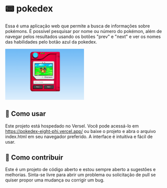 # 📟 pokedex
Essa é uma aplicação web que permite a busca de informações sobre pokémons. É possível pesquisar por nome ou número do pokémon, além de navegar pelos resultados usando os botões "prev" e "next" e ver os nomes das habilidades pelo botão azul da pokedex.

 <img src="https://github.com/stocaline/pokedex/blob/main/images/ImgReadme.png" width="50%">

## 📕 Como usar
Este projeto está hospedado no Versel. Você pode acessá-lo em https://pokedex-eight-phi.vercel.app/
ou baixe o projeto e abra o arquivo index.html em seu navegador preferido. A interface é intuitiva e fácil de usar.

## 📌 Como contribuir
Este é um projeto de código aberto e estou sempre aberto a sugestões e melhorias. Sinta-se livre para abrir um problema ou solicitação de pull se quiser propor uma mudança ou corrigir um bug.
